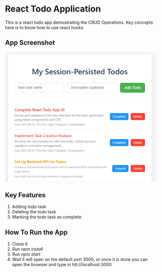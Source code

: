 # React Todo Application
This is a react todo app demostrating the CRUD Operations. Key concepts here is to know how to use react hooks


## App Screenshot
![UI Screenshot for the application](app.png)

## Key Features
1. Adding todo task
2. Deleting the todo task
3. Marking the todo task as complete

## How To Run the App
1. Clone it
2. Run *npm install*
3. Run *npm start*
4. Wait it will open on the default port 3000, or once it is done you can open the browser and type in htt://localhost:3000 


